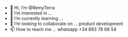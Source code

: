 - 👋 Hi, I’m @RemyTerra
- 👀 I’m interested in ... 
- 🌱 I’m currently learning ... 
- 💞️ I’m looking to collaborate on ... product development
- 📫 How to reach me ... whatsapp +34 663 78 68 54

<!---
RemyTerra/RemyTerra is a ✨ special ✨ repository because its `README.md` (this file) appears on your GitHub profile.
You can click the Preview link to take a look at your changes.
--->
